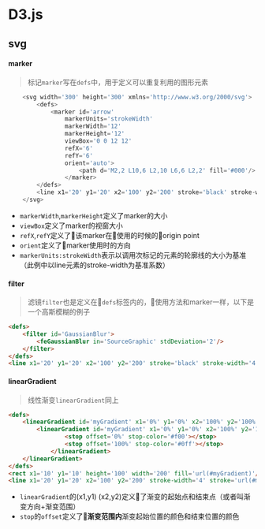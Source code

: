 # D3.js

## svg
#### marker
> 标记`marker`写在`defs`中，用于定义可以重复利用的图形元素
```js
	<svg width='300' height='300' xmlns='http://www.w3.org/2000/svg'>
		<defs>
			<marker id='arrow' 
				markerUnits='strokeWidth' 
				markerWidth='12'
				markerHeight='12'
				viewBox='0 0 12 12'
				refX='6'
				refY='6'
				orient='auto'>
					<path d='M2,2 L10,6 L2,10 L6,6 L2,2' fill='#000'/>
				</marker>
        </defs>
		<line x1='20' y1='20' x2='100' y2='200' stroke='black' stroke-width='4' marker-start='url(#arrow)' marker-mid='url(#arrow)' marker-end='url(#arrow)'/>
	</svg>
```
- `markerWidth`,`markerHeight`定义了marker的大小  
- `viewBox`定义了marker的视窗大小     
- `refX`,`refY`定义了该marker在使用的时候的origin point    
- `orient`定义了marker使用时的方向   
- `markerUnits:strokeWidth`表示以调用次标记的元素的轮廓线的大小为基准（此例中以line元素的stroke-width为基准系数）

#### filter
> 滤镜`filter`也是定义在`defs`标签内的，使用方法和marker一样，以下是一个高斯模糊的例子
```html
<defs>
    <filter id='GaussianBlur'>
        <feGaussianBlur in='SourceGraphic' stdDeviation='2'/>
    </filter>
</defs>
<line x1='20' y1='20' x2='100' y2='200' stroke='black' stroke-width='4' filter='url(#GaussianBlur)'/>
```

#### linearGradient
> 线性渐变`linearGradient`同上
```html
<defs>
    <linearGradient id='myGradient' x1='0%' y1='0%' x2='100%' y2='100%'>
        <linearGradient id='myGradient' x1='0%' y1='0%' x2='100%' y2='100%'>
		        <stop offset='0%' stop-color='#f00'></stop>
		        <stop offset='100%' stop-color='#0ff'></stop>
		    </linearGradient>
    </linearGradient>
</defs>
<rect x1='10' y1='10' height='100' width='200' fill='url(#myGradient)'/>
<line x1='20' y1='20' x2='100' y2='200' stroke-width='4' stroke='url(#myGradient)'/>
```
- `linearGradient`的(x1,y1) (x2,y2)定义了渐变的起始点和结束点（或者叫渐变方向+渐变范围）
- `stop`的`offset`定义了**渐变范围内**渐变起始位置的颜色和结束位置的颜色